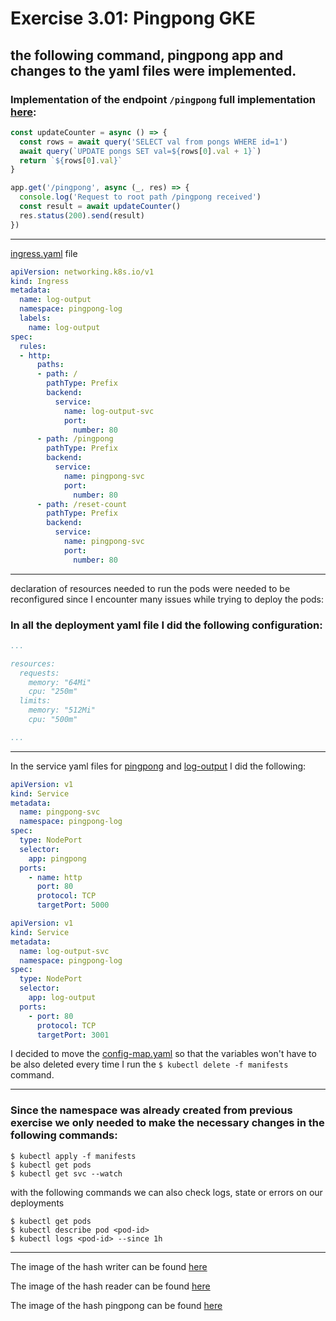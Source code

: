 
# Exercise 3.01: Pingpong GKE
## the following command, pingpong app and changes to the yaml files were implemented.
### Implementation of the endpoint ``` /pingpong ``` full implementation [here](./pingpong/index.js):
```js
const updateCounter = async () => {
  const rows = await query('SELECT val from pongs WHERE id=1')
  await query(`UPDATE pongs SET val=${rows[0].val + 1}`)
  return `${rows[0].val}`
}

app.get('/pingpong', async (_, res) => {
  console.log('Request to root path /pingpong received')
  const result = await updateCounter()
  res.status(200).send(result)
})
```
---
[ingress.yaml](./manifests/ingress.yaml) file
```yaml
apiVersion: networking.k8s.io/v1
kind: Ingress
metadata:
  name: log-output
  namespace: pingpong-log
  labels:
    name: log-output
spec:
  rules:
  - http:
      paths:
      - path: /
        pathType: Prefix
        backend:
          service:
            name: log-output-svc
            port: 
              number: 80
      - path: /pingpong
        pathType: Prefix
        backend:
          service:
            name: pingpong-svc
            port: 
              number: 80
      - path: /reset-count
        pathType: Prefix
        backend:
          service:
            name: pingpong-svc
            port: 
              number: 80
```
---
declaration of resources needed to run the pods were needed to be reconfigured since I encounter many issues while trying to deploy the pods:
### In all the deployment yaml file I did the following configuration:
```yaml
...

resources:
  requests:
    memory: "64Mi"
    cpu: "250m"
  limits:
    memory: "512Mi"
    cpu: "500m"

...

```
---

In the service yaml files for [pingpong](./manifests/pingpong-service.yaml) and [log-output](./manifests/log-output-service.yaml) I did the following:
```yaml
apiVersion: v1
kind: Service
metadata:
  name: pingpong-svc
  namespace: pingpong-log
spec:
  type: NodePort
  selector:
    app: pingpong
  ports:
    - name: http
      port: 80
      protocol: TCP
      targetPort: 5000
```
```yaml
apiVersion: v1
kind: Service
metadata:
  name: log-output-svc
  namespace: pingpong-log
spec:
  type: NodePort
  selector:
    app: log-output
  ports:
    - port: 80
      protocol: TCP
      targetPort: 3001
```
I decided to move the [config-map.yaml](./config-map.yaml) so that the variables won't have to be also deleted every time I run the ```$ kubectl delete -f manifests``` command.

---
### Since the namespace was already created from previous exercise we only needed to make the necessary changes in the following commands:
```
$ kubectl apply -f manifests
$ kubectl get pods
$ kubectl get svc --watch
```

with the following commands we can also check logs, state or errors on our deployments
```
$ kubectl get pods
$ kubectl describe pod <pod-id>
$ kubectl logs <pod-id> --since 1h
```
---

The image of the hash writer can be found [here](https://hub.docker.com/r/sirpacoder/writer)

The image of the hash reader can be found [here](https://hub.docker.com/r/sirpacoder/reader)

The image of the hash pingpong can be found [here](https://hub.docker.com/r/sirpacoder/pingpong)